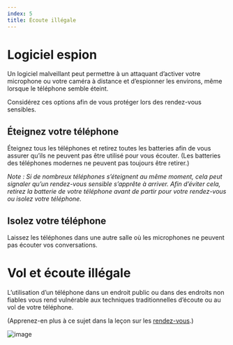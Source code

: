 ```yaml
---
index: 5
title: Écoute illégale
---
```

# Logiciel espion

Un logiciel malveillant peut permettre à un attaquant d’activer votre microphone ou votre caméra à distance et d’espionner les environs, même lorsque le téléphone semble éteint.

Considérez ces options afin de vous protéger lors des rendez-vous sensibles.

## Éteignez votre téléphone

Éteignez tous les téléphones et retirez toutes les batteries afin de vous assurer qu’ils ne peuvent pas être utilisé pour vous écouter. (Les batteries des téléphones modernes ne peuvent pas toujours être retirer.)

*Note : Si de nombreux téléphones s’éteignent au même moment, cela peut signaler qu’un rendez-vous sensible s’apprête à arriver. Afin d’éviter cela, retirez la batterie de votre téléphone avant de partir pour votre rendez-vous ou isolez votre téléphone.*

## Isolez votre téléphone

Laissez les téléphones dans une autre salle où les microphones ne peuvent pas écouter vos conversations.

# Vol et écoute illégale

L’utilisation d’un téléphone dans un endroit public ou dans des endroits non fiables vous rend vulnérable aux techniques traditionnelles d’écoute ou au vol de votre téléphone.

(Apprenez-en plus à ce sujet dans la leçon sur les [rendez-vous](umbrella://work/meetings).)

![image](mobile5.png)